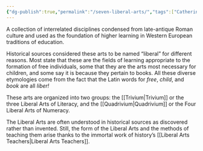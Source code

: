 ```yaml
---
{"dg-publish":true,"permalink":"/seven-liberal-arts/","tags":["Catherine-Original"],"created":"2025-06-22T16:06:39.721-04:00","updated":"2025-06-22T17:26:59.020-04:00"}
---
```


A collection of interrelated disciplines condensed from late-antique Roman culture and used as the foundation of higher learning in Western European traditions of education. 

Historical sources considered these arts to be named “liberal” for different reasons. Most state that these are the fields of learning appropriate to the formation of free individuals, some that they are the arts most necessary for children, and some say it is because they pertain to books. All these diverse etymologies come from the fact that the Latin words for *free*, *child*, and *book* are all *liber!*

These arts are organized into two groups: the [[Trivium\|Trivium]] or the three Liberal Arts of Literacy, and the [[Quadrivium\|Quadrivium]] or the Four Liberal Arts of Numeracy.

The Liberal Arts are often understood in historical sources as discovered rather than invented. Still, the form of the Liberal Arts and the methods of teaching them arise thanks to the immortal work of history’s [[Liberal Arts Teachers\|Liberal Arts Teachers]].
